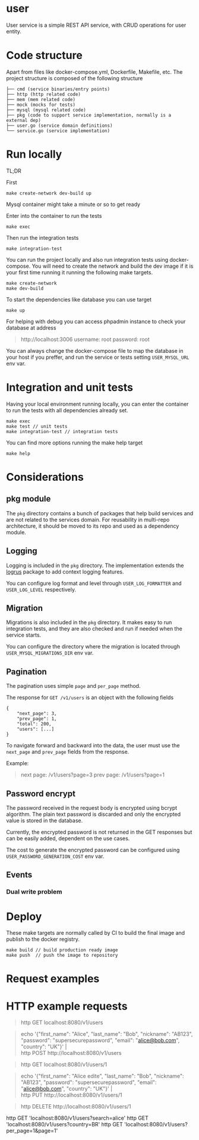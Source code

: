 user
===============

User service is a simple REST API service, with CRUD operations for user entity.


# Code structure

Apart from files like docker-compose.yml, Dockerfile, Makefile, etc.
The project structure is composed of the following structure

```
├── cmd (service binaries/entry points)
├── http (http related code)
├── mem (mem related code)
├── mock (mocks for tests)
├── mysql (mysql related code)
├── pkg (code to support service implementation, normally is a external dep)
├── user.go (service domain definitions)
└── service.go (service implementation)
```

# Run locally

TL;DR

First
```
make create-network dev-build up
```

Mysql container might take a minute or so to get ready

Enter into the container to run the tests
```
make exec
```

Then run the integration tests
```
make integration-test
```


You can run the project locally and also run integration tests using docker-compose.
You will need to create the network and build the dev image if it is your first time running it
running the following make targets.

```
make create-network
make dev-build
```

To start the dependencies like database you can use target
```
make up
```

For helping with debug you can access phpadmin instance to check your database at address
> http://localhost:3006
> username: root
> password: root

You can always change the docker-compose file to map the database in your host if you preffer,
and run the service or tests setting `USER_MYSQL_URL` env var.

# Integration and unit tests

Having your local environment running locally, you can enter the container to run the tests with all dependencies already set.
```
make exec
make test // unit tests
make integration-test // integration tests
```

You can find more options running the make help target

```
make help
```

# Considerations

## pkg module

The `pkg` directory contains a bunch of packages that help build services and are not related to the
services domain. For reusability in multi-repo architecture,
it should be moved to its repo and used as a dependency module.

## Logging

Logging is included in the `pkg` directory.
The implementation extends the [logrus](https://github.com/sirupsen/logrus) package to add context logging features.

You can configure log format and level through `USER_LOG_FORMATTER` and `USER_LOG_LEVEL` respectively.

## Migration

Migrations is also included in the `pkg` directory.
It makes easy to run integration tests, and they are also checked and run if needed when the service starts.

You can configure the directory where the migration is located through `USER_MYSQL_MIGRATIONS_DIR` env var.

## Pagination

The pagination uses simple `page` and `per_page` method.

The response for `GET /v1/users` is an object with the following fields

```
{
    "next_page": 3,
    "prev_page": 1,
    "total": 200,
    "users": [...]
}
```

To navigate forward and backward into the data, the user must use the `next_page` and `prev_page` fields from the response.

Example:

> next page: /v1/users?page=3
> prev page: /v1/users?page=1

## Password encrypt

The password received in the request body is encrypted using bcrypt algorithm.
The plain text password is discarded and only the encrypted value is stored in the database.

Currently, the encrypted password is not returned in the GET responses but can be easily added, dependent on the use cases.

The cost to generate the encrypted password can be configured using `USER_PASSWORD_GENERATION_COST` env var.

## Events
### Dual write problem

# Deploy

These make targets are normally called by CI to build the final image and publish to the docker registry.

```
make build // build production ready image
make push  // push the image to repository
```


# Request examples

# HTTP example requests

> http GET localhost:8080/v1/users

> echo '{"first_name": "Alice", "last_name": "Bob", "nickname": "AB123", "password": "supersecurepassword", "email": "alice@bob.com", "country": "UK"}' | \
    http POST http://localhost:8080/v1/users

> http GET localhost:8080/v1/users/1

> echo '{"first_name": "Alice edite", "last_name": "Bob", "nickname": "AB123", "password": "supersecurepassword", "email": "alice@bob.com", "country": "UK"}' | \
    http PUT http://localhost:8080/v1/users/1

> http DELETE http://localhost:8080/v1/users/1


http GET 'localhost:8080/v1/users?search=alice'
http GET 'localhost:8080/v1/users?country=BR'
http GET 'localhost:8080/v1/users?per_page=1&page=1'




